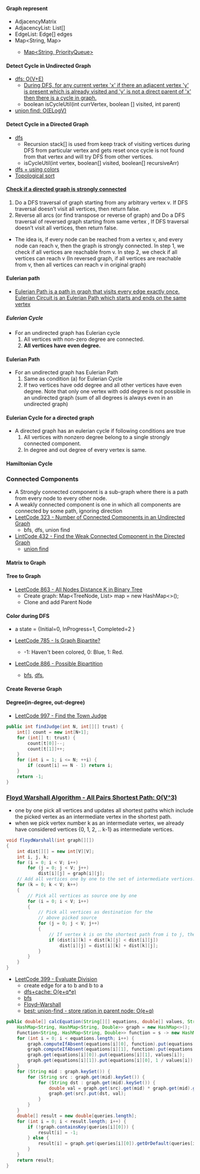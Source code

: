 #### Graph represent
- AdjacencyMatrix
- AdjacencyList: List<Edge>[]
- EdgeList: Edge[] edges
- Map<String, Map<String>>
  - [Map<String, PriorityQueue<String>>](https://www.cnblogs.com/EdwardLiu/p/5184961.html)

#### Detect Cycle in Undirected Graph
- [dfs: O(V+E)](https://algorithms.tutorialhorizon.com/graph-detect-cycle-in-undirected-graph-using-dfs/)
  - [During DFS, for any current vertex 'x' if there an adjacent vertex 'y' is present which is already visited and 'y' is not a direct parent of 'x' then there is a cycle in graph.](https://algorithms.tutorialhorizon.com/graph-detect-cycle-in-undirected-graph-using-dfs/)
  -  boolean isCycleUtil(int currVertex, boolean [] visited, int parent)
- [union find: O(ELogV)](https://algorithms.tutorialhorizon.com/graph-find-cycle-in-undirected-graph-using-disjoint-set-union-find/)

#### Detect Cycle in a Directed Graph
- [dfs](https://algorithms.tutorialhorizon.com/graph-detect-cycle-in-a-directed-graph/)
  - Recursion stack[] is used from keep track of visiting vertices during DFS from particular vertex and gets reset once cycle is not found from that vertex and will try DFS from other vertices.
  - isCycleUtil(int vertex, boolean[] visited, boolean[] recursiveArr)
- [dfs + using colors](https://www.geeksforgeeks.org/detect-cycle-direct-graph-using-colors/)
- [Topological sort](https://algorithms.tutorialhorizon.com/graph-detect-cycle-in-a-directed-graph/)

#### [Check if a directed graph is strongly connected](https://www.geeksforgeeks.org/connectivity-in-a-directed-graph/)
1. Do a DFS traversal of graph starting from any arbitrary vertex v. If DFS traversal doesn’t visit all vertices, then return false.
2. Reverse all arcs (or find transpose or reverse of graph) and Do a DFS traversal of reversed graph starting from same vertex ,  If DFS traversal doesn’t visit all vertices, then return false. 
- The idea is, if every node can be reached from a vertex v, and every node can reach v, then the graph is strongly connected. In step 1, we check if all vertices are reachable from v. In step 2, we check if all vertices can reach v (In reversed graph, if all vertices are reachable from v, then all vertices can reach v in original graph)

#### Eulerian path
- [Eulerian Path is a path in graph that visits every edge exactly once. Eulerian Circuit is an Eulerian Path which starts and ends on the same vertex](https://www.geeksforgeeks.org/eulerian-path-and-circuit/)


##### Eulerian Cycle
- For an undirected graph has Eulerian cycle
  1. All vertices with non-zero degree are connected.
  2. **All vertices have even degree.**

#### Eulerian Path
- For an undirected graph has Eulerian Path
  1. Same as condition (a) for Eulerian Cycle
  2. If two vertices have odd degree and all other vertices have even degree. Note that only one vertex with odd degree is not possible in an undirected graph (sum of all degrees is always even in an undirected graph)

#### Eulerian Cycle for a directed graph
- A directed graph has an eulerian cycle if following conditions are true
  1. All vertices with nonzero degree belong to a single strongly connected component.
  2. In degree and out degree of every vertex is same.

#### Hamiltonian Cycle

### Connected Components
- A Strongly connected component is a sub-graph where there is a path from every node to every other node. 
- A weakly connected component is one in which all components are connected by some path, ignoring direction
- [LeetCode 323 - Number of Connected Components in an Undirected Graph](http://www.cnblogs.com/EdwardLiu/p/5088502.html)
  - bfs, dfs, union find
- [LintCode 432 - Find the Weak Connected Component in the Directed Graph](http://www.cnblogs.com/Dylan-Java-NYC/p/6364620.html)
  - [union find](http://www.cnblogs.com/Dylan-Java-NYC/p/6364620.html)

#### Matrix to Graph

#### Tree to Graph
- [LeetCode 863 - All Nodes Distance K in Binary Tree](https://leetcode.com/problems/all-nodes-distance-k-in-binary-tree/discuss/143752/JAVA-Graph-%2B-BFS)
  - Create graph: Map<TreeNode, List<TreeNode>> map = new HashMap<>();
  - Clone and add Parent Node

#### Color during DFS
- a state = {Initial=0, InProgress=1, Completed=2 }
- [LeetCode 785 - Is Graph Bipartite?](https://leetcode.com/problems/is-graph-bipartite/discuss/115487/Java-Clean-DFS-solution-with-Explanation)
  - -1: Haven't been colored, 0: Blue, 1: Red.

- [LeetCode 886 - Possible Bipartition](https://leetcode.com/problems/possible-bipartition/discuss/158957/Java-DFS-solution)
  - [bfs](https://leetcode.com/problems/possible-bipartition/discuss/159085/java-graph), [dfs](https://leetcode.com/problems/possible-bipartition/discuss/158957/Java-DFS-solution), 

#### Create Reverse Graph

#### Degree(in-degree, out-degree)
- [LeetCode 997 - Find the Town Judge](https://leetcode.com/problems/find-the-town-judge/discuss/242938/JavaC%2B%2BPython-Directed-Graph)
```java
public int findJudge(int N, int[][] trust) {
    int[] count = new int[N+1];
    for (int[] t: trust) {
        count[t[0]]--;
        count[t[1]]++;
    }
    for (int i = 1; i <= N; ++i) {
        if (count[i] == N - 1) return i;
    }
    return -1;
}
```
### [Floyd Warshall Algorithm - All Pairs Shortest Path: O(V^3)](https://www.geeksforgeeks.org/floyd-warshall-algorithm-dp-16/)
- one by one pick all vertices and updates all shortest paths which include the picked vertex as an intermediate vertex in the shortest path. 
- when we pick vertex number k as an intermediate vertex, we already have considered vertices {0, 1, 2, .. k-1} as intermediate vertices.
```java
void floydWarshall(int graph[][]) 
{ 
    int dist[][] = new int[V][V]; 
    int i, j, k; 
    for (i = 0; i < V; i++) 
        for (j = 0; j < V; j++) 
            dist[i][j] = graph[i][j]; 
    // Add all vertices one by one to the set of intermediate vertices. 
    for (k = 0; k < V; k++) 
    { 
        // Pick all vertices as source one by one 
        for (i = 0; i < V; i++) 
        { 
            // Pick all vertices as destination for the 
            // above picked source 
            for (j = 0; j < V; j++) 
            { 
                // If vertex k is on the shortest path from i to j, then update the value of dist[i][j] 
                if (dist[i][k] + dist[k][j] < dist[i][j]) 
                    dist[i][j] = dist[i][k] + dist[k][j]; 
            } 
        } 
    } 
} 
```

- [LeetCode 399 - Evaluate Division](https://zxi.mytechroad.com/blog/graph/leetcode-399-evaluate-division/)
  - create edge for a to b and b to a
  - [dfs+cache: O(e+q*e)](https://leetcode.com/problems/evaluate-division/discuss/88228/java-ac-solution-with-explanation)
  - [bfs](http://edlinlink.github.io/Leetcode_Evaluate_Division.html)
  - [Floyd–Warshall](https://leetcode.com/problems/evaluate-division/discuss/88207/java-solution-using-floydu2013warshall-algorithm)
  - [best: union-find - store ration in parent node: O(e+q)](https://zxi.mytechroad.com/blog/graph/leetcode-399-evaluate-division/)
```java
public double[] calcEquation(String[][] equations, double[] values, String[][] queries) {
    HashMap<String, HashMap<String, Double>> graph = new HashMap<>();
    Function<String, HashMap<String, Double>> function = s -> new HashMap<>();
    for (int i = 0; i < equations.length; i++) {
        graph.computeIfAbsent(equations[i][0], function).put(equations[i][0], 1.0);
        graph.computeIfAbsent(equations[i][1], function).put(equations[i][1], 1.0);
        graph.get(equations[i][0]).put(equations[i][1], values[i]);
        graph.get(equations[i][1]).put(equations[i][0], 1 / values[i]);
    }
    for (String mid : graph.keySet()) {
        for (String src : graph.get(mid).keySet()) {
            for (String dst : graph.get(mid).keySet()) {
                double val = graph.get(src).get(mid) * graph.get(mid).get(dst);
                graph.get(src).put(dst, val);
            }
        }
    }
    double[] result = new double[queries.length];
    for (int i = 0; i < result.length; i++) {
        if (!graph.containsKey(queries[i][0])) {
            result[i] = -1;
        } else {
            result[i] = graph.get(queries[i][0]).getOrDefault(queries[i][1], -1.0);
        }
    }
    return result;
}
```
